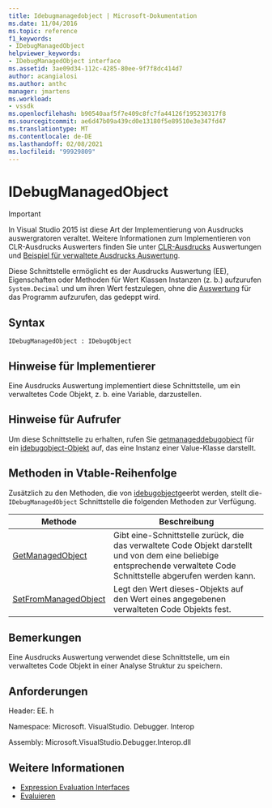 ```yaml
---
title: Idebugmanagedobject | Microsoft-Dokumentation
ms.date: 11/04/2016
ms.topic: reference
f1_keywords:
- IDebugManagedObject
helpviewer_keywords:
- IDebugManagedObject interface
ms.assetid: 3ae09d34-112c-4285-80ee-9f7f8dc414d7
author: acangialosi
ms.author: anthc
manager: jmartens
ms.workload:
- vssdk
ms.openlocfilehash: b90540aaf5f7e409c8fc7fa44126f195230317f8
ms.sourcegitcommit: ae6d47b09a439cd0e13180f5e89510e3e347fd47
ms.translationtype: MT
ms.contentlocale: de-DE
ms.lasthandoff: 02/08/2021
ms.locfileid: "99929809"
---
```

# <a name="idebugmanagedobject"></a>IDebugManagedObject
> [!IMPORTANT]
> In Visual Studio 2015 ist diese Art der Implementierung von Ausdrucks auswergratoren veraltet. Weitere Informationen zum Implementieren von CLR-Ausdrucks Auswerters finden Sie unter [CLR-Ausdrucks](https://github.com/Microsoft/ConcordExtensibilitySamples/wiki/CLR-Expression-Evaluators) Auswertungen und [Beispiel für verwaltete Ausdrucks Auswertung](https://github.com/Microsoft/ConcordExtensibilitySamples/wiki/Managed-Expression-Evaluator-Sample).

 Diese Schnittstelle ermöglicht es der Ausdrucks Auswertung (EE), Eigenschaften oder Methoden für Wert Klassen Instanzen (z. b.) aufzurufen `System.Decimal` und um ihren Wert festzulegen, ohne die [Auswertung](../../../extensibility/debugger/reference/idebugfunctionobject-evaluate.md) für das Programm aufzurufen, das gedeppt wird.

## <a name="syntax"></a>Syntax

```
IDebugManagedObject : IDebugObject
```

## <a name="notes-for-implementers"></a>Hinweise für Implementierer
 Eine Ausdrucks Auswertung implementiert diese Schnittstelle, um ein verwaltetes Code Objekt, z. b. eine Variable, darzustellen.

## <a name="notes-for-callers"></a>Hinweise für Aufrufer
 Um diese Schnittstelle zu erhalten, rufen Sie [getmanageddebugobject](../../../extensibility/debugger/reference/idebugobject-getmanageddebugobject.md) für ein [idebugobject-Objekt](../../../extensibility/debugger/reference/idebugobject.md) auf, das eine Instanz einer Value-Klasse darstellt.

## <a name="methods-in-vtable-order"></a>Methoden in Vtable-Reihenfolge
 Zusätzlich zu den Methoden, die von [idebugobject](../../../extensibility/debugger/reference/idebugobject.md)geerbt werden, stellt die- `IDebugManagedObject` Schnittstelle die folgenden Methoden zur Verfügung.

|Methode|Beschreibung|
|------------|-----------------|
|[GetManagedObject](../../../extensibility/debugger/reference/idebugmanagedobject-getmanagedobject.md)|Gibt eine-Schnittstelle zurück, die das verwaltete Code Objekt darstellt und von dem eine beliebige entsprechende verwaltete Code Schnittstelle abgerufen werden kann.|
|[SetFromManagedObject](../../../extensibility/debugger/reference/idebugmanagedobject-setfrommanagedobject.md)|Legt den Wert dieses-Objekts auf den Wert eines angegebenen verwalteten Code Objekts fest.|

## <a name="remarks"></a>Bemerkungen
 Eine Ausdrucks Auswertung verwendet diese Schnittstelle, um ein verwaltetes Code Objekt in einer Analyse Struktur zu speichern.

## <a name="requirements"></a>Anforderungen
 Header: EE. h

 Namespace: Microsoft. VisualStudio. Debugger. Interop

 Assembly: Microsoft.VisualStudio.Debugger.Interop.dll

## <a name="see-also"></a>Weitere Informationen
- [Expression Evaluation Interfaces](../../../extensibility/debugger/reference/expression-evaluation-interfaces.md)
- [Evaluieren](../../../extensibility/debugger/reference/idebugfunctionobject-evaluate.md)
